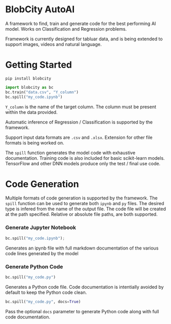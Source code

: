 # BlobCity AutoAI
A framework to find, train and generate code for the best performing AI model. Works on Classification and Regression problems.

Framework is currently designed for tabluar data, and is being extended to support images, videos and natural language. 

# Getting Started
``` shell
pip install blobcity
```

``` Python
import blobcity as bc
bc.train("data.csv", "Y_column")
bc.spill("my_code.ipynb")
```
`Y_column` is the name of the target column. The column must be present within the data provided. 

Automatic inference of Regression / Classification is supported by the framework.

Support input data formats are `.csv` and `.xlsx`. Extension for other file formats is being worked on. 

The `spill` function generates the model code with exhaustive documentation. Training code is also included for basic scikit-learn models. TensorFlow and other DNN models produce only the test / final use code. 

# Code Generation
Multiple formats of code generation is supported by the framework. The `spill` function can be used to generate both `ipynb` and `py` files. The desired type is infered from the name of the output file. The code file will be created at the path specified. Relative or absolute file paths, are both supported. 

### Generate Jupyter Notebook
``` Python
bc.spill("my_code.ipynb");
```
Generates an ipynb file with full markdown documentation of the various code lines generated by the model

### Generate Python Code
``` Python
bc.spill("my_code.py")
```
Generates a Python code file. Code documentation is intentially avoided by default to keep the Python code clean. 

``` Python
bc.spill("my_code.py", docs=True)
```
Pass the optional `docs` parameter to generate Python code along with full code documentation. 

